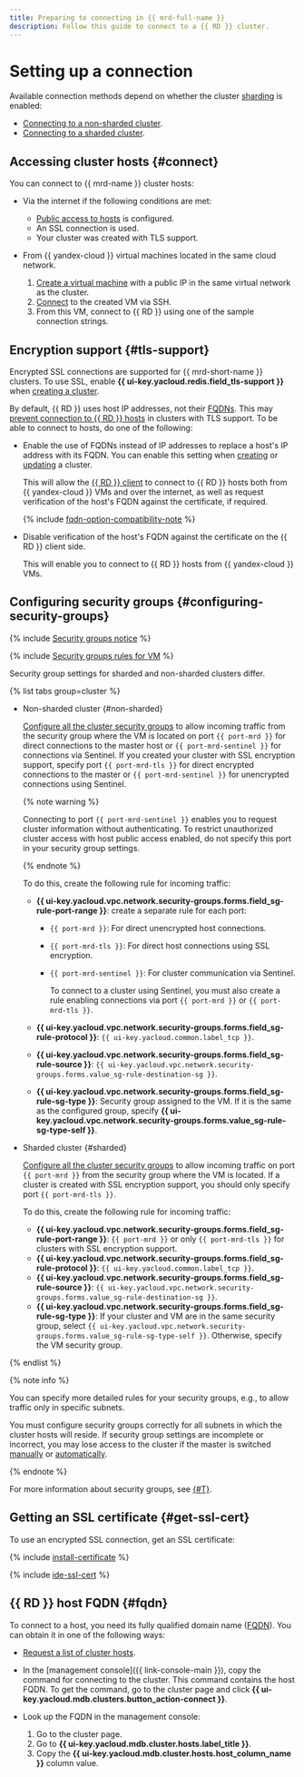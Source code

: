 ```yaml
---
title: Preparing to connecting in {{ mrd-full-name }}
description: Follow this guide to connect to a {{ RD }} cluster.
---
```


# Setting up a connection

Available connection methods depend on whether the cluster [sharding](../../concepts/sharding.md) is enabled:

* [Connecting to a non-sharded cluster](./non-sharded.md).
* [Connecting to a sharded cluster](./sharded.md).

## Accessing cluster hosts {#connect}

You can connect to {{ mrd-name }} cluster hosts:

* Via the internet if the following conditions are met:

   * [Public access to hosts](../hosts.md#public-access) is configured.
   * An SSL connection is used.
   * Your cluster was created with TLS support.

* From {{ yandex-cloud }} virtual machines located in the same cloud network.


   1. [Create a virtual machine](../../../compute/operations/vm-create/create-linux-vm.md) with a public IP in the same virtual network as the cluster.
   1. [Connect](../../../compute/operations/vm-connect/ssh.md) to the created VM via SSH.
   1. From this VM, connect to {{ RD }} using one of the sample connection strings.



## Encryption support {#tls-support}

Encrypted SSL connections are supported for {{ mrd-short-name }} clusters. To use SSL, enable **{{ ui-key.yacloud.redis.field_tls-support }}** when [creating a cluster](../cluster-create.md).

By default, {{ RD }} uses host IP addresses, not their [FQDNs](../../concepts/network.md#hostname). This may [prevent connection to {{ RD }} hosts](../../concepts/network.md#fqdn-ip-setting) in clusters with TLS support. To be able to connect to hosts, do one of the following:

* Enable the use of FQDNs instead of IP addresses to replace a host's IP address with its FQDN. You can enable this setting when [creating](../cluster-create.md) or [updating](../update.md#configure-fqdn-ip-behavior) a cluster.

   This will allow the [{{ RD }} client](../../concepts/supported-clients.md) to connect to {{ RD }} hosts both from {{ yandex-cloud }} VMs and over the internet, as well as request verification of the host's FQDN against the certificate, if required.

   {% include [fqdn-option-compatibility-note](../../../_includes/mdb/mrd/connect/fqdn-option-compatibility-note.md) %}

* Disable verification of the host's FQDN against the certificate on the {{ RD }} client side.

   This will enable you to connect to {{ RD }} hosts from {{ yandex-cloud }} VMs.


## Configuring security groups {#configuring-security-groups}

{% include [Security groups notice](../../../_includes/mdb/sg-rules-connect.md) %}

{% include [Security groups rules for VM](../../../_includes/mdb/mrd/connect/sg-rules-for-vm.md) %}

Security group settings for sharded and non-sharded clusters differ.

{% list tabs group=cluster %}

- Non-sharded cluster {#non-sharded}

   [Configure all the cluster security groups](../../../vpc/operations/security-group-add-rule.md) to allow incoming traffic from the security group where the VM is located on port `{{ port-mrd }}` for direct connections to the master host or `{{ port-mrd-sentinel }}` for connections via Sentinel. If you created your cluster with SSL encryption support, specify port `{{ port-mrd-tls }}` for direct encrypted connections to the master or `{{ port-mrd-sentinel }}` for unencrypted connections using Sentinel.

   {% note warning %}

   Connecting to port `{{ port-mrd-sentinel }}` enables you to request cluster information without authenticating. To restrict unauthorized cluster access with host public access enabled, do not specify this port in your security group settings.

   {% endnote %}

   To do this, create the following rule for incoming traffic:

   * **{{ ui-key.yacloud.vpc.network.security-groups.forms.field_sg-rule-port-range }}**: create a separate rule for each port:

      * `{{ port-mrd }}`: For direct unencrypted host connections.
      * `{{ port-mrd-tls }}`: For direct host connections using SSL encryption.
      * `{{ port-mrd-sentinel }}`: For cluster communication via Sentinel.

         To connect to a cluster using Sentinel, you must also create a rule enabling connections via port `{{ port-mrd }}` or `{{ port-mrd-tls }}`.

   * **{{ ui-key.yacloud.vpc.network.security-groups.forms.field_sg-rule-protocol }}**: `{{ ui-key.yacloud.common.label_tcp }}`.
   * **{{ ui-key.yacloud.vpc.network.security-groups.forms.field_sg-rule-source }}**: `{{ ui-key.yacloud.vpc.network.security-groups.forms.value_sg-rule-destination-sg }}`.
   * **{{ ui-key.yacloud.vpc.network.security-groups.forms.field_sg-rule-sg-type }}**: Security group assigned to the VM. If it is the same as the configured group, specify **{{ ui-key.yacloud.vpc.network.security-groups.forms.value_sg-rule-sg-type-self }}**.

- Sharded cluster {#sharded}

   [Configure all the cluster security groups](../../../vpc/operations/security-group-add-rule.md) to allow incoming traffic on port `{{ port-mrd }}` from the security group where the VM is located. If a cluster is created with SSL encryption support, you should only specify port `{{ port-mrd-tls }}`.

   To do this, create the following rule for incoming traffic:

   * **{{ ui-key.yacloud.vpc.network.security-groups.forms.field_sg-rule-port-range }}**: `{{ port-mrd }}` or only `{{ port-mrd-tls }}` for clusters with SSL encryption support.
   * **{{ ui-key.yacloud.vpc.network.security-groups.forms.field_sg-rule-protocol }}**: `{{ ui-key.yacloud.common.label_tcp }}`.
   * **{{ ui-key.yacloud.vpc.network.security-groups.forms.field_sg-rule-source }}**: `{{ ui-key.yacloud.vpc.network.security-groups.forms.value_sg-rule-destination-sg }}`.
   * **{{ ui-key.yacloud.vpc.network.security-groups.forms.field_sg-rule-sg-type }}**: If your cluster and VM are in the same security group, select `{{ ui-key.yacloud.vpc.network.security-groups.forms.value_sg-rule-sg-type-self }}`. Otherwise, specify the VM security group.

{% endlist %}

{% note info %}

You can specify more detailed rules for your security groups, e.g., to allow traffic only in specific subnets.

You must configure security groups correctly for all subnets in which the cluster hosts will reside. If security group settings are incomplete or incorrect, you may lose access to the cluster if the master is switched [manually](../failover.md) or [automatically](../../concepts/replication.md#availability).

{% endnote %}

For more information about security groups, see [{#T}](../../concepts/network.md#security-groups).


## Getting an SSL certificate {#get-ssl-cert}

To use an encrypted SSL connection, get an SSL certificate:

{% include [install-certificate](../../../_includes/mdb/mrd/install-certificate.md) %}

{% include [ide-ssl-cert](../../../_includes/mdb/mdb-ide-ssl-cert.md) %}

## {{ RD }} host FQDN {#fqdn}

To connect to a host, you need its fully qualified domain name ([FQDN](../../concepts/network.md#hostname)). You can obtain it in one of the following ways:

* [Request a list of cluster hosts](../hosts.md#list-hosts).
* In the [management console]({{ link-console-main }}), copy the command for connecting to the cluster. This command contains the host FQDN. To get the command, go to the cluster page and click **{{ ui-key.yacloud.mdb.clusters.button_action-connect }}**.
* Look up the FQDN in the management console:

   1. Go to the cluster page.
   1. Go to **{{ ui-key.yacloud.mdb.cluster.hosts.label_title }}**.
   1. Copy the **{{ ui-key.yacloud.mdb.cluster.hosts.host_column_name }}** column value.
